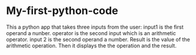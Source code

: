 # My-first-python-code
This a python app that takes three inputs from the user: 
input1 is the first operand a nunber.
operator is the second input which is an arithmetic operator.
input 2 is the second operand a number.
Result is the value of the arithmetic operation.
Then it displays the the operation and the result.
